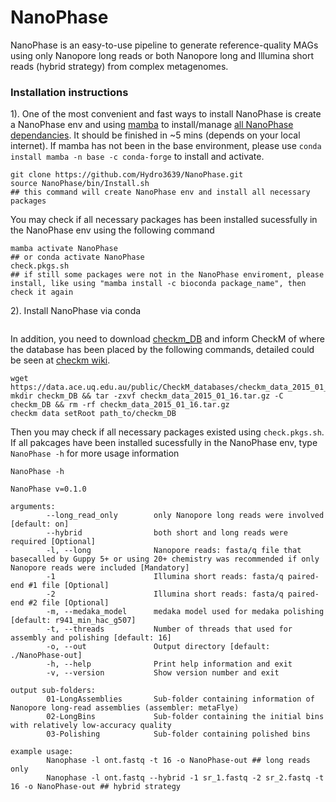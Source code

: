 # NanoPhase
NanoPhase is an easy-to-use pipeline to generate reference-quality MAGs using only Nanopore long reads or both Nanopore long and Illumina short reads (hybrid strategy) from complex metagenomes.

### Installation instructions
1). One of the most convenient and fast ways to install NanoPhase is create a NanoPhase env and using [mamba](https://github.com/mamba-org/mamba) to install/manage [all NanoPhase dependancies](https://github.com/Hydro3639/NanoPhase/blob/main/Dependecy.md). It should be finished in ~5 mins (depends on your local internet).
If mamba has not been in the base environment, please use `conda install mamba -n base -c conda-forge` to install and activate.
```
git clone https://github.com/Hydro3639/NanoPhase.git
source NanoPhase/bin/Install.sh
## this command will create NanoPhase env and install all necessary packages
```
You may check if all necessary packages has been installed sucessfully in the NanoPhase env using the following command
```
mamba activate NanoPhase
## or conda activate NanoPhase
check.pkgs.sh
## if still some packages were not in the NanoPhase enviroment, please install, like using "mamba install -c bioconda package_name", then check it again
```
2). Install NanoPhase via conda
```

```
In addition, you need to download [checkm_DB](https://data.ace.uq.edu.au/public/CheckM_databases/) and inform CheckM of where the database has been placed by the following commands, detailed could be seen at [checkm wiki](https://github.com/Ecogenomics/CheckM/wiki/Installation#:~:text=acknowledge%20you%20here!\)-,Required%20reference%20data,-CheckM%20relies%20on). <br>
```
wget https://data.ace.uq.edu.au/public/CheckM_databases/checkm_data_2015_01_16.tar.gz
mkdir checkm_DB && tar -zxvf checkm_data_2015_01_16.tar.gz -C checkm_DB && rm -rf checkm_data_2015_01_16.tar.gz
checkm data setRoot path_to/checkm_DB
```
Then you may check if all necessary packages existed using `check.pkgs.sh`.
If all pakcages have been installed sucessfully in the NanoPhase env, type `NanoPhase -h` for more usage information
```
NanoPhase -h

NanoPhase v=0.1.0

arguments:
        --long_read_only        only Nanopore long reads were involved [default: on]
        --hybrid                both short and long reads were required [Optional]
        -l, --long              Nanopore reads: fasta/q file that basecalled by Guppy 5+ or using 20+ chemistry was recommended if only Nanopore reads were included [Mandatory]
        -1                      Illumina short reads: fasta/q paired-end #1 file [Optional]
        -2                      Illumina short reads: fasta/q paired-end #2 file [Optional]
        -m, --medaka_model      medaka model used for medaka polishing [default: r941_min_hac_g507]
        -t, --threads           Number of threads that used for assembly and polishing [default: 16]
        -o, --out               Output directory [default: ./NanoPhase-out]
        -h, --help              Print help information and exit
        -v, --version           Show version number and exit

output sub-folders:
        01-LongAssemblies       Sub-folder containing information of Nanopore long-read assemblies (assembler: metaFlye)
        02-LongBins             Sub-folder containing the initial bins with relatively low-accuracy quality
        03-Polishing            Sub-folder containing polished bins

example usage:
        Nanophase -l ont.fastq -t 16 -o NanoPhase-out ## long reads only
        Nanophase -l ont.fastq --hybrid -1 sr_1.fastq -2 sr_2.fastq -t 16 -o NanoPhase-out ## hybrid strategy
```
